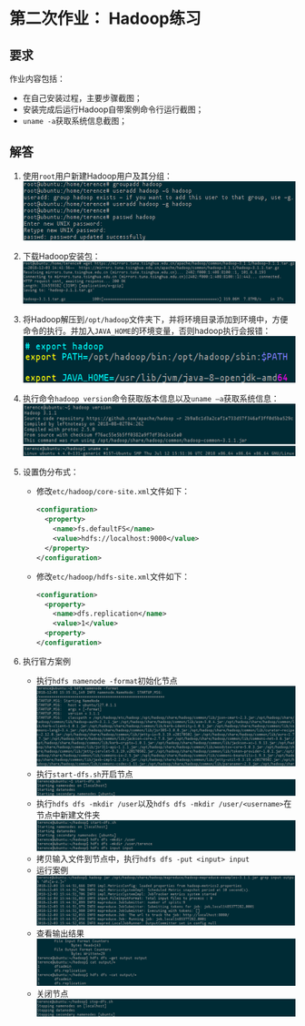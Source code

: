 第二次作业： Hadoop练习
=====================

要求
----

作业内容包括：
* 在自己安装过程，主要步骤截图；
* 安装完成后运行Hadoop自带案例命令行运行截图；
* `uname -a`获取系统信息截图；

解答
----

1. 使用`root`用户新建Hadoop用户及其分组：
  ![第一步](https://github.com/TerenceWangh/course/blob/master/bigdata/dist/h2_1.png)

2. 下载Hadoop安装包：
  ![下载](https://github.com/TerenceWangh/course/blob/master/bigdata/dist/h2_2.png)

3. 将Hadoop解压到`/opt/hadoop`文件夹下，并将环境目录添加到环境中，方便命令的执行。并加入`JAVA_HOME`的环境变量，否则hadoop执行会报错：
  ![安装](https://github.com/TerenceWangh/course/blob/master/bigdata/dist/h2_3.png)

4. 执行命令`hadoop version`命令获取版本信息以及`uname –a`获取系统信息：
  ![版本信息](https://github.com/TerenceWangh/course/blob/master/bigdata/dist/h2_4.png)
  ![系统信息](https://github.com/TerenceWangh/course/blob/master/bigdata/dist/h2_5.png)

5. 设置伪分布式：
    * 修改`etc/hadoop/core-site.xml`文件如下：
      ``` xml
      <configuration>
        <property>
          <name>fs.defaultFS</name>
          <value>hdfs://localhost:9000</value>
        </property>
      </configuration>
      ```
    * 修改`etc/hadoop/hdfs-site.xml`文件如下：
      ``` xml
      <configuration>
        <property>
          <name>dfs.replication</name>
          <value>1</value>
        <property>
      </configuration>
      ```

6. 执行官方案例
    * 执行`hdfs namenode -format`初始化节点
      ![初始化节点](https://github.com/TerenceWangh/course/blob/master/bigdata/dist/h2_6.png)
    * 执行`start-dfs.sh`开启节点
      ![开启节点](https://github.com/TerenceWangh/course/blob/master/bigdata/dist/h2_7.png)
    * 执行`hdfs dfs -mkdir /user`以及`hdfs dfs -mkdir /user/<username>`在节点中新建文件夹
      ![准备文件夹](https://github.com/TerenceWangh/course/blob/master/bigdata/dist/h2_8.png)
    * 拷贝输入文件到节点中，执行`hdfs dfs -put <input> input`
    * 运行案例
      ![运行案例](https://github.com/TerenceWangh/course/blob/master/bigdata/dist/h2_9.png)
    * 查看输出结果
      ![输出结果](https://github.com/TerenceWangh/course/blob/master/bigdata/dist/h2_10.png)
    * 关闭节点
      ![关闭节点](https://github.com/TerenceWangh/course/blob/master/bigdata/dist/h2_11.png)
